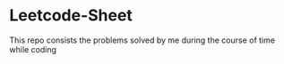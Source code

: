 # Leetcode-Sheet
This repo consists the problems solved by me during the course of time while coding
